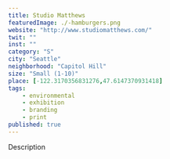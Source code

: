 ```yaml
---
title: Studio Matthews
featuredImage: ./-hamburgers.png
website: "http://www.studiomatthews.com/"
twit: ""
inst: ""
category: "S"
city: "Seattle"
neighborhood: "Capitol Hill"
size: "Small (1-10)"
place: [-122.3170356831276,47.6147370931418]
tags:
    - environmental
    - exhibition
    - branding
    - print
published: true
---
```


Description
